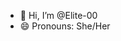 - 👋 Hi, I’m @Elite-00
- 😄 Pronouns: She/Her


<!---
Elite-00/Elite-00 is a ✨ special ✨ repository because its `README.md` (this file) appears on your GitHub profile.
You can click the Preview link to take a look at your changes.
--->
